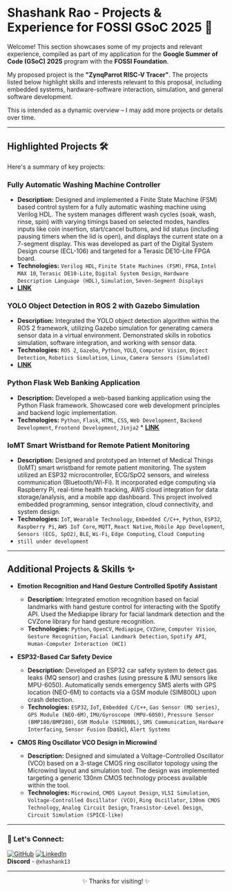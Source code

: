# Shashank Rao - Projects & Experience for FOSSI GSoC 2025 🚀

Welcome! This section showcases some of my projects and relevant experience, compiled as part of my application for the **Google Summer of Code (GSoC) 2025** program with the **FOSSI Foundation**.

My proposed project is the **"ZynqParrot RISC-V Tracer"**. The projects listed below highlight skills and interests relevant to this proposal, including embedded systems, hardware-software interaction, simulation, and general software development.

This is intended as a dynamic overview – I may add more projects or details over time.

---

## Highlighted Projects 🛠️

Here's a summary of key projects:

### Fully Automatic Washing Machine Controller
* **Description:** Designed and implemented a Finite State Machine (FSM) based control system for a fully automatic washing machine using Verilog HDL. The system manages different wash cycles (soak, wash, rinse, spin) with varying timings based on selected modes, handles inputs like coin insertion, start/cancel buttons, and lid status (including pausing timers when the lid is open), and displays the current state on a 7-segment display. This was developed as part of the Digital System Design course (ECL-106) and targeted for a Terasic DE10-Lite FPGA board.
* **Technologies:** `Verilog HDL`, `Finite State Machines (FSM)`, `FPGA`, `Intel MAX 10`, `Terasic DE10-Lite`, `Digital System Design`, `Hardware Description Language (HDL)`, `Simulation`, `Seven-Segment Displays`
* [**LINK**](https://github.com/shashank1300)

### YOLO Object Detection in ROS 2 with Gazebo Simulation
* **Description:** Integrated the YOLO object detection algorithm within the ROS 2 framework, utilizing Gazebo simulation for generating camera sensor data in a virtual environment. Demonstrated skills in robotics simulation, software integration, and working with sensor data.
* **Technologies:** `ROS 2`, `Gazebo`, `Python`, `YOLO`, `Computer Vision`, `Object Detection`, `Robotics Simulation`, `Linux`, `Camera Sensors (Simulated)`
* [**LINK**](https://github.com/shashank1300/object_detect_ros2)

### Python Flask Web Banking Application
* **Description:** Developed a web-based banking application using the Python Flask framework. Showcased core web development principles and backend logic implementation.
* **Technologies:** `Python`, `Flask`, `HTML`, `CSS`, `Web Development`, `Backend Development`, `Frontend Development`, `Jinja2` * [**LINK**](https://github.com/shashank1300/Banking-app)

### IoMT Smart Wristband for Remote Patient Monitoring
* **Description:** Designed and prototyped an Internet of Medical Things (IoMT) smart wristband for remote patient monitoring. The system utilized an ESP32 microcontroller, ECG/SpO2 sensors, and wireless communication (Bluetooth/Wi-Fi). It incorporated edge computing via Raspberry Pi, real-time health tracking, AWS cloud integration for data storage/analysis, and a mobile app dashboard. This project involved embedded programming, sensor integration, cloud connectivity, and system design.
* **Technologies:** `IoT`, `Wearable Technology`, `Embedded C/C++`, `Python`, `ESP32`, `Raspberry Pi`, `AWS IoT Core`, `MQTT`, `React Native`, `Mobile App Development`, `Sensors (ECG, SpO2)`, `BLE`, `Wi-Fi`, `Edge Computing`, `Cloud Computing`
* `still under development`

 ---

## Additional Projects & Skills ✨

* **Emotion Recognition and Hand Gesture Controlled Spotify Assistant**
    * **Description:** Integrated emotion recognition based on facial landmarks with hand gesture control for interacting with the Spotify API. Used the Mediapipe library for facial landmark detection and the CVZone library for hand gesture recognition.
    * **Technologies:** `Python`, `OpenCV`, `Mediapipe`, `CVZone`, `Computer Vision`, `Gesture Recognition`, `Facial Landmark Detection`, `Spotify API`, `Human-Computer Interaction (HCI)`

* **ESP32-Based Car Safety Device**
    * **Description:** Developed an ESP32 car safety system to detect gas leaks (MQ sensor) and crashes (using pressure & IMU sensors like MPU-6050). Automatically sends emergency SMS alerts with GPS location (NEO-6M) to contacts via a GSM module (SIM800L) upon crash detection.
    * **Technologies:** `ESP32`, `IoT`, `Embedded C/C++`, `Gas Sensor (MQ series)`, `GPS Module (NEO-6M)`, `IMU/Gyroscope (MPU-6050)`, `Pressure Sensor (BMP180/BMP280)`, `GSM Module (SIM800L)`, `SMS Communication`, `Hardware Interfacing`, `Sensor Fusion` (basic), `Alert Systems`

* **CMOS Ring Oscillator VCO Design in Microwind**
    * **Description:** Designed and simulated a Voltage-Controlled Oscillator (VCO) based on a 3-stage CMOS ring oscillator topology using the Microwind layout and simulation tool. The design was implemented targeting a generic 130nm CMOS technology process available within the tool.
    * **Technologies:** `Microwind`, `CMOS Layout Design`, `VLSI Simulation`, `Voltage-Controlled Oscillator (VCO)`, `Ring Oscillator`, `130nm CMOS Technology`, `Analog Circuit Design`, `Transistor-Level Design`, `Circuit Simulation (SPICE-like)`

---

### 🤝 Let's Connect:


[![GitHub](https://img.shields.io/badge/-GitHub-181717?style=for-the-badge&logo=github&logoColor=white)](https://github.com/shashank1300) [![LinkedIn](https://img.shields.io/badge/-LinkedIn-%230077B5?style=for-the-badge&logo=linkedin&logoColor=white)](https://linkedin.com/in/srao13)
</br>
 **Discord** - `@xhashank13`

---

<p align="center">
  ✨ Thanks for visiting! ✨
</p>
